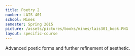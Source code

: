 ```yaml
---
title: Poetry 2
number: LAIS 401
school: Mines
semester: Spring 2015
picture: /assets/pictures/books/mines/lais301_book.PNG
layout: specific-course
---
```

Advanced poetic forms and further refinement of aesthetic.